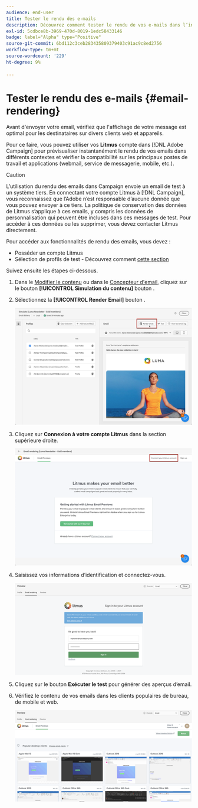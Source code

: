 ```yaml
---
audience: end-user
title: Tester le rendu des e-mails
description: Découvrez comment tester le rendu de vos e-mails dans l’interface utilisateur web de Campaign.
exl-id: 5cdbce8b-3969-470d-8019-1edc58433146
badge: label="Alpha" type="Positive"
source-git-commit: 6bd112c3ceb283435809379403c91ac9c8ed2756
workflow-type: tm+mt
source-wordcount: '229'
ht-degree: 9%

---
```



# Tester le rendu des e-mails {#email-rendering}

Avant d&#39;envoyer votre email, vérifiez que l&#39;affichage de votre message est optimal pour les destinataires sur divers clients web et appareils.

Pour ce faire, vous pouvez utiliser vos **Litmus** compte dans [!DNL Adobe Campaign] pour prévisualiser instantanément le rendu de vos emails dans différents contextes et vérifier la compatibilité sur les principaux postes de travail et applications (webmail, service de messagerie, mobile, etc.).

>[!CAUTION]
>
>L’utilisation du rendu des emails dans Campaign envoie un email de test à un système tiers. En connectant votre compte Litmus à [!DNL Campaign], vous reconnaissez que l’Adobe n’est responsable d’aucune donnée que vous pouvez envoyer à ce tiers. La politique de conservation des données de Litmus s’applique à ces emails, y compris les données de personnalisation qui peuvent être incluses dans ces messages de test. Pour accéder à ces données ou les supprimer, vous devez contacter Litmus directement.

Pour accéder aux fonctionnalités de rendu des emails, vous devez :

* Posséder un compte Litmus
* Sélection de profils de test - Découvrez comment [cette section](preview-content.md)

Suivez ensuite les étapes ci-dessous.

1. Dans le [Modifier le contenu](../content/edit-content.md) ou dans le [Concepteur d&#39;email](../content/get-started-email-designer.md), cliquez sur le bouton **[!UICONTROL Simulation du contenu]** bouton .

1. Sélectionnez la **[!UICONTROL Render Email]** bouton .

   ![](assets/simulate-rendering-button.png)

1. Cliquez sur **Connexion à votre compte Litmus** dans la section supérieure droite.

   ![](assets/simulate-rendering-litmus.png)

1. Saisissez vos informations d’identification et connectez-vous.

   ![](assets/simulate-rendering-credentials.png)

1. Cliquez sur le bouton **Exécuter le test** pour générer des aperçus d’email.

1. Vérifiez le contenu de vos emails dans les clients populaires de bureau, de mobile et web.

   ![](assets/simulate-rendering-previews.png)

<!--
TO CHECK IF user is directed to Litmus or if the email rendering is shown directly in the Campaign UI.

CONTENT ABOVE COPIED FROM AJO

If not redirecting to Litmus:

To test the email rendering, follow these steps:

1. Access the email content creation screen, then click **[!UICONTROL Simulate content]**.

1. Click the **[!UICONTROL Render email]** button.

    The left pane provides various desktop, mobile and web-based email clients. Select the desired email client to display a preview of your email in the right pane. 

    ![](assets/render-context.png)

    >[!NOTE]
    >
    >The email clients list provides a sample of the major mail clients. Additional email clients are available from the filter button next to the top search bar.

 -->
